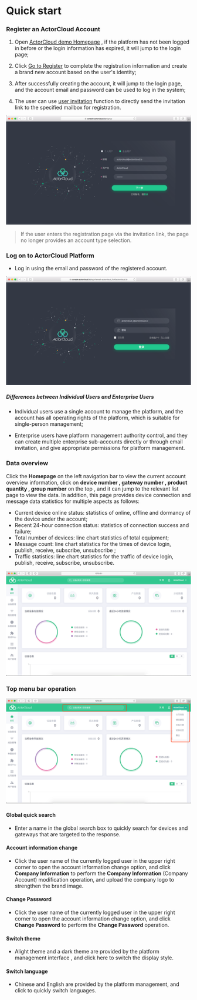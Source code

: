 # Quick start


### Register an ActorCloud Account

1. Open [ActorCloud demo Homepage](https://demo.actorcloud.io/) , if the platform has not been logged in before or the login information has expired, it will jump to the login page;

2. Click [Go to Register](https://demo.actorcloud.io/signup) to complete the registration information and create a brand new account based on the user's identity;

3. After successfully creating the account, it will jump to the login page, and the account email and password can be used to log in the system;

4. The user can use [user invitation](/users/users.md#user-invitation) function to directly send the invitation link to the specified mailbox for registration.

![sinup.png](_assets/sinup.png)

> If the user enters the registration page via the invitation link, the page no longer provides an account type selection.


### Log on to ActorCloud Platform

- Log in using the email and password of the registered account.

![login.png](_assets/login.png)

##### Differences between Individual Users and Enterprise Users

- Individual users use a single account to manage the platform, and the account has all operating rights of the platform,  which is suitable for single-person management;

- Enterprise users have platform management authority control, and they can create multiple enterprise sub-accounts directly or through email invitation, and give appropriate permissions for platform management.


### Data overview

Click the **Homepage** on the left navigation bar to view the current account overview information, click on  **device number ,  gateway number ,  product quantity ,  group number** on the top , and it can jump to the relevant list page to view the data. In addition, this page provides device connection and message data statistics for multiple aspects as follows:

- Current device online status: statistics of online, offline and dormancy of the device under the account;
- Recent 24-hour connection status: statistics of connection success and failure;
- Total number of devices: line chart statistics of total equipment;
- Message count: line chart statistics for the times of device login, publish, receive, subscribe, unsubscribe ;
- Traffic statistics: line chart statistics for the traffic of device login, publish, receive, subscribe, unsubscribe.

![overview.png](_assets/overview.png)


### Top menu bar operation

![top_bar_details](_assets/top_bar_details.png)


#### Global quick search

- Enter a name in the global search box to quickly search for devices and gateways that are targeted to the response.


#### Account information change

- Click the user name of the currently logged user in the upper right corner to open the account information change option, and click **Company Information** to perform the **Company Information** (Company Account) modification operation, and upload the company logo to strengthen the brand image.


#### Change Password

- Click the user name of the currently logged user in the upper right corner to open the account information change option, and click **Change Password** to perform the **Change Password** operation.


#### Switch theme

- Alight theme and a dark theme are provided by the platform management interface , and click here to switch the display style.


#### Switch language

- Chinese and English are provided by the platform management, and click to quickly switch languages.

